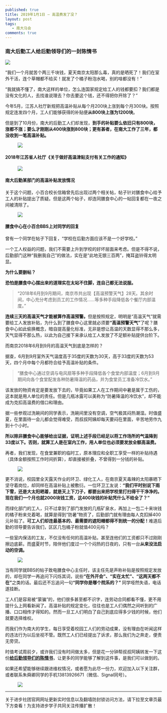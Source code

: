```yaml
---
published: true
title: 2019年1月1日 – 高温费发了没？
layout: post
tags:
   - 南大马会
comments: true
---
```



### 南大后勤工人给后勤领导们的一封陈情书
<img src="https://gongxuelianhe.files.wordpress.com/2019/01/%E6%89%8B%E5%8D%B0.jpg?w=1100">

<p>“我们一个月就苦个两三千块钱，夏天南京太阳那么毒，真的是晒死了！我们在室外干活，连个草帽都不给买！就发了个橘子粉泡水喝，别的啥都没有！”</p><p>“我就搞不懂了，南大这样的单位，怎么连国家规定给工人的钱都要扣？我们都是没有文化的人，去找谁说理去？你去要这个钱，还不得把你开除了？”</p><p>今年5月，江苏人社厅新规把高温补贴从每个月200块上涨到每个月300块。按照规定连发四个月，工人们能够获得的补贴便<strong>从800块上涨为1200块</strong>。</p><p>但是到了10月份，南大的后勤工人们却发现，<strong>到手的补贴要么依旧只有800块，涨都不涨；要么才刚刚从400块涨到800块；更有甚者，在南大工作了三年，都没收到一笔高温补贴。</strong></p>
<figure><img src="https://gongxuelianhe.files.wordpress.com/2019/01/%E8%A7%84%E5%AE%9A%E6%88%AA%E5%9B%BE.png?w=1100"></figure>

<h4 id="2018年江苏省人社厅《关于做好高温津贴支付有关工作的通知》">2018年江苏省人社厅《关于做好高温津贴支付有关工作的通知》</h4>

<figure><img src="https://gongxuelianhe.files.wordpress.com/2019/01/%E5%B7%A5%E8%B5%84%E5%8D%95.jpg?w=1100"></figure>

<h4 id="南大后勤某部门的高温补贴发放情况"> 南大后勤某部门的高温补贴发放情况</h4><p>关于这个问题，小百合校长信箱曾先后出现过两个相关帖，帖子针对膳食中心给予工人的补贴提出了质疑。但是这两个帖子，却连同膳食中心的一帖回复都在一夜之间被清除了。</p>

<figure><img src="https://gongxuelianhe.files.wordpress.com/2019/01/BBS%E5%9B%9E%E5%A4%8D.png?w=1100"></figure>

<h4 id="膳食中心在小百合BBS上对同学的回复"> 膳食中心在小百合BBS上对同学的回复</h4><p>曾有一个同学在帖子下回复，“学校在后勤方面应该不是一个好学校。”</p><p>一个工人权益的问题，我们不需要上升到学校的好坏层面来考虑。但是不得不说，后勤部门这种“我删我自己”的做法，实在是“此地无银三百两”，掩耳盗铃得太明显。</p><p><strong>为什么要删帖？</strong></p><p><strong>恐怕是膳食中心摆出来的道理实在太站不住脚，连自己都无法说服。</strong></p>

<blockquote>  “2018年6月到9月期间，南京市共出现【高温预警天气】28天。其余时间，中心充分考虑到员工的工作情况……等多种手段降低各个餐厅内部温度。” </blockquote>

<p><strong>连续三天的高温天气才能被算作高温预警。</strong>但是按照规定，明明是“高温天气”就需要给工人发放补贴，为什么到了膳食中心这里就必须要<strong>“高温预警天气”</strong>了呢？膳食中心如此偷换概念，暗自提高量化标准，无非是想让高温的天数显得不那么多，天气显得不那么热，以此为自己接下来承认给工人发放了不足额补贴提供台阶下。</p>

<p>而南京2018年6月到9月的高温天气到底是怎样的？</p><p>据查，6月到9月室外天气温度高于35度的天数为30天，高于33度的天数为53天，四个月中每个月都符合给予高温补贴的条件。</p><blockquote> “膳食中心通过空调与电风扇等多种手段降低各个食堂内部温度；6月到9月期间向各个食堂配发各种防暑降温的药品，并为食堂员工准备冷饮水。” </blockquote><p>该发放的物资肯定是要发放下去的，毕竟如果工人在工作期间中暑是属于工伤的，这本就是用人单位的责任。但是几瓶冰露可以美称为“防暑降温的冷饮水”，却不能成为克扣高温费的借口和理由。</p><p>据一些参观过洗碗间的同学表示，洗碗间里没有空调，空气极其闷热潮湿。时值盛夏，在里面待一会儿都会觉得难受，而叔叔阿姨却每天要闷在里面，辛苦地劳作九到十个小时。</p><p><strong>所以除非膳食中心能够给出证据，证明上述手段已经足以将工作场所的气温降到33度以下。否则，就算工人是在室内工作，用人单位也必须要发放全额高温费。</strong></p><p>再者，我们发现，在食堂兼职的临时工，原本理应和全职工享受一样的补贴待遇（具体金额按照工作时间折算），却直接被折叠，不曾得到一分钱的补贴。</p>

<figure><img src="https://gongxuelianhe.files.wordpress.com/2019/01/1-e1546311590894.jpg?w=1100"></figure>

<p>更不消说，校园里全天露天作业的环卫、绿化工人，在南京夏天毒辣的太阳暴晒下坚守着岗位，却同样在高温补贴上被敷衍。一位环卫工友说：<strong>“我们平时别说下雨下雪，还是大太阳晒着，就是天上下刀子，都要出来把学校里打扫得干干净净的。现在我们一个月也就2000块钱工资，这400块钱的补贴凭什么不给全了？”</strong></p><p>而绿化部门的工人，只不过拿到了部门发放的几瓶矿泉水，再加上一包二十来块钱的橘子粉来兑着喝，就算是得到“防暑”物资了，后勤部门就有理由每人克扣掉400元补贴了。<strong>可工人们却连最基本的、最需要的遮阳帽都得不到统一的分配！</strong>难道后勤的领导要告诉我们，区区几包橘子粉就值400元吗？</p><p>一些室内保洁的工友，不仅没有任何的高温补贴，甚至连他们的工资都只不过刚刚擦边底薪。而盛夏时节，陪伴他们度过一个个闷热的日夜的，只有一台<strong>从来没法启动的空调。</strong></p>

<figure><img src="https://gongxuelianhe.files.wordpress.com/2019/01/2-e1546311638449.jpg?w=1100"></figure>

<p>当有同学就BBS的帖子致电膳食中心主任时，该主任先是声称补贴是按照规定发放的，却在同学一再追问下闪烁其词，说些<strong>“在外开会”、“实在太忙”、“这两天都不在”</strong>之类的话。最后还不忘追问一句<strong>“同学你是哪个院系的？” </strong>同学哑然失语，电话遂挂断。</p><p>工人们是容易被“蒙骗”的，他们很多甚至都不识字，连劳动合同都看不懂，更不用提什么上网看新闻了。高温补贴的规定变化，往往也是工人们偶然之间听到的广播、口口相传才得知的。然而一旦工人们明白了自己到底应得多少钱的时候，他们就要选择维权。</p><p>而我们作为南大的学生，每日享受着校园工人们的劳动成果，没有理由在听闻这样的违法行为以后坐视不管。既然工人们已经提出了诉求，那么我们为之奔走，便责无旁贷。</p><p>时值考试周前夕，或许我们没有时间做太多，但是花一分钟帮叔叔阿姨转发一下这份<strong><a href="https://gongxuelianhe.wordpress.com/2018/12/31/chenqingshu" target="_blank">给后勤领导们的陈情书</a></strong>，让更多的同学能够了解到这件事，是我们可以做到的。</p><p>如果还希望能够继续跟进维权情况，或者愿为此尽一份力，欢迎加入以下关注群，或者联系朱舜卿同学的手机13813926671（微信、Signal同号）。</p>

<figure><img src="https://njumarxdotcom.files.wordpress.com/2018/12/%E7%BE%A4%E4%BA%8C%E7%BB%B4%E7%A0%81.jpg?w=660"></figure>

---
关于进步社团官网网址更新实时信息以及翻墙防封锁访问方法，请下拉至文章页最下方查看！为支持进步学子共同关注传播扩散！
